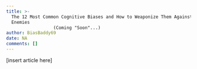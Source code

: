 ```yaml
---
title: >-
  The 12 Most Common Cognitive Biases and How to Weaponize Them Against Your
  Enemies
                  (Coming "Soon"...)
author: BiasBaddy69
date: NA
comments: []
---
```


[insert article here]